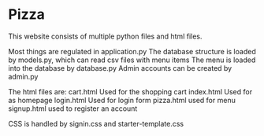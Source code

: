 # Pizza

This website consists of multiple python files and html files.

Most things are regulated in application.py
The database structure is loaded by models.py, which can read csv files with menu items
The menu is loaded into the database by database.py
Admin accounts can be created by admin.py

The html files are:
cart.html Used for the shopping cart
index.html Used for as homepage
login.html Used for login form
pizza.html used for menu
signup.html used to register an account

CSS is handled by signin.css and starter-template.css



